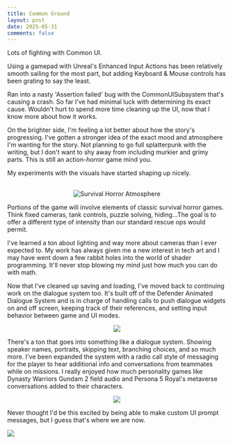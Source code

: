 ```yaml
---
title: Common Ground
layout: post
date: 2025-05-31
comments: false
---
```

Lots of fighting with Common UI.  
  
Using a gamepad with Unreal's Enhanced Input Actions has been relatively smooth sailing for the most part, but adding Keyboard & Mouse controls has been grating to say the least.  
  
Ran into a nasty 'Assertion failed' bug with the CommonUISubsystem that's causing a crash. So far I've had minimal luck with determining its exact cause. Wouldn't hurt to spend more time cleaning up the UI, now that I know more about how it works.  
  
On the brighter side, I'm feeling a lot better about how the story's progressing. I've gotten a stronger idea of the exact mood and atmosphere I'm wanting for the story. Not planning to go full splatterpunk with the writing, but I don't want to shy away from including murkier and grimy parts. This is still an action-_horror_ game mind you.  
  
My experiments with the visuals have started shaping up nicely.

<p style="text-align: center"><br><img src="/projectghostsite/assets/images/Atmosphere.png" alt="Survival Horror Atmosphere"></p>

Portions of the game will involve elements of classic survival horror games. Think fixed cameras, tank controls, puzzle solving, hiding...The goal is to offer a different type of intensity than our standard rescue ops would permit.  
  
I've learned a ton about lighting and way more about cameras than I ever expected to. My work has always given me a new interest in tech art and I may have went down a few rabbit holes into the world of shader programming. It'll never stop blowing my mind just how much you can do with math.  
  
Now that I've cleaned up saving and loading, I've moved back to continuing work on the dialogue system too. It's built off of the Defender Animated Dialogue System and is in charge of handling calls to push dialogue widgets on and off screen, keeping track of their references, and setting input behavior between game and UI modes.

<p style="text-align: center"><img src="/projectghostsite/assets/images/Dialogue.png"></p>

There's a ton that goes into something like a dialogue system. Showing speaker names, portraits, skipping text, branching choices, and so much more. I've been expanded the system with a radio call style of messaging for the player to hear additional info and conversations from teammates while on missions. I really enjoyed how much personality games like Dynasty Warriors Gundam 2 field audio and Persona 5 Royal's metaverse conversations added to their characters.

<p style="text-align: center"><img src="/projectghostsite/assets/images/MementosConvo.png"></p>

Never thought I'd be this excited by being able to make custom UI prompt messages, but I guess that's where we are now.

![](/projectghostsite/assets/images/SaveDataMessage.png)